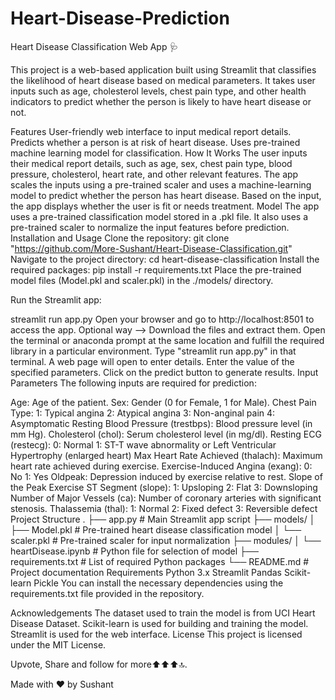 # Heart-Disease-Prediction
Heart Disease Classification Web App 🩺


This project is a web-based application built using Streamlit that classifies the likelihood of heart disease based on medical parameters. It takes user inputs such as age, cholesterol levels, chest pain type, and other health indicators to predict whether the person is likely to have heart disease or not.

Features
User-friendly web interface to input medical report details.
Predicts whether a person is at risk of heart disease.
Uses pre-trained machine learning model for classification.
How It Works
The user inputs their medical report details, such as age, sex, chest pain type, blood pressure, cholesterol, heart rate, and other relevant features.
The app scales the inputs using a pre-trained scaler and uses a machine-learning model to predict whether the person has heart disease.
Based on the input, the app displays whether the user is fit or needs treatment.
Model
The app uses a pre-trained classification model stored in a .pkl file.
It also uses a pre-trained scaler to normalize the input features before prediction.
Installation and Usage
Clone the repository:
git clone "https://github.com/More-Sushant/Heart-Disease-Classification.git"
Navigate to the project directory:
cd heart-disease-classification
Install the required packages:
pip install -r requirements.txt
Place the pre-trained model files (Model.pkl and scaler.pkl) in the ./models/ directory.

Run the Streamlit app:

streamlit run app.py
Open your browser and go to http://localhost:8501 to access the app.
Optional way -->
Download the files and extract them.
Open the terminal or anaconda prompt at the same location and fulfill the required library in a particular environment.
Type "streamlit run app.py" in that terminal.
A web page will open to enter details.
Enter the value of the specified parameters.
Click on the predict button to generate results.
Input Parameters
The following inputs are required for prediction:

Age: Age of the patient.
Sex: Gender (0 for Female, 1 for Male).
Chest Pain Type:
1: Typical angina
2: Atypical angina
3: Non-anginal pain
4: Asymptomatic
Resting Blood Pressure (trestbps): Blood pressure level (in mm Hg).
Cholesterol (chol): Serum cholesterol level (in mg/dl).
Resting ECG (restecg):
0: Normal
1: ST-T wave abnormality or Left Ventricular Hypertrophy (enlarged heart)
Max Heart Rate Achieved (thalach): Maximum heart rate achieved during exercise.
Exercise-Induced Angina (exang):
0: No
1: Yes
Oldpeak: Depression induced by exercise relative to rest.
Slope of the Peak Exercise ST Segment (slope):
1: Upsloping
2: Flat
3: Downsloping
Number of Major Vessels (ca): Number of coronary arteries with significant stenosis.
Thalassemia (thal):
1: Normal
2: Fixed defect
3: Reversible defect
Project Structure
.
├── app.py                  # Main Streamlit app script
├── models/
│   ├── Model.pkl           # Pre-trained heart disease classification model
│   └── scaler.pkl          # Pre-trained scaler for input normalization
├── modules/
│   └── heartDisease.ipynb  # Python file for selection of model
├── requirements.txt        # List of required Python packages
└── README.md               # Project documentation
Requirements
Python 3.x
Streamlit
Pandas
Scikit-learn
Pickle
You can install the necessary dependencies using the requirements.txt file provided in the repository.

Acknowledgements
The dataset used to train the model is from UCI Heart Disease Dataset.
Scikit-learn is used for building and training the model.
Streamlit is used for the web interface.
License
This project is licensed under the MIT License.

Upvote, Share and follow for more⬆️⬆️⬆️🔝.

Made with ❤️ by Sushant
